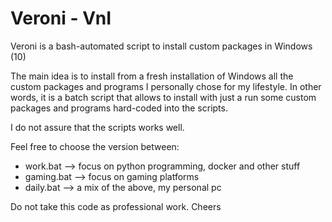# Veroni - VnI
Veroni is a bash-automated script to install custom packages in Windows (10)

The main idea is to install from a fresh installation of Windows all the custom packages and programs I personally chose for my lifestyle. 
In other words, it is a batch script that allows to install with just a run some custom packages and programs hard-coded into the scripts.

I do not assure that the scripts works well.

Feel free to choose the version between:
- work.bat --> focus on python programming, docker and other stuff
- gaming.bat --> focus on gaming platforms
- daily.bat --> a mix of the above, my personal pc

Do not take this code as professional work.
Cheers
